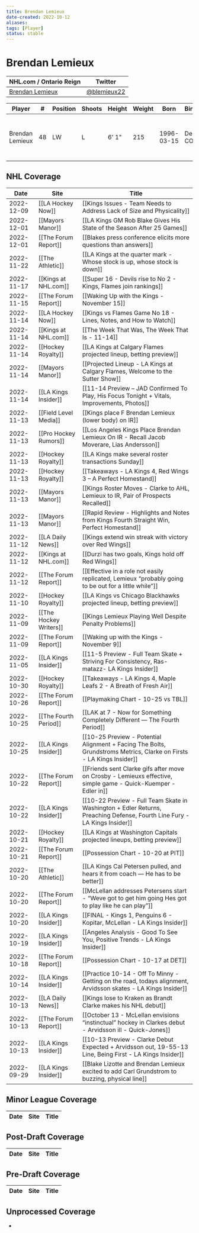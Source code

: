 ```yaml
---
title: Brendan Lemieux
date-created: 2022-10-12
aliases: 
tags: [Player]
status: stable
---
```


# Brendan Lemieux

| NHL.com / Ontario Reign                                               | Twitter                                       |
| --------------------------------------------------------------------- | --------------------------------------------- |
| [Brendan Lemieux](https://www.nhl.com/player/brendan-lemieux-8477962) | [@blemieux22](https://twitter.com/blemieux22) |

| Player          | \#  | Position | Shoots | Height | Weight | Born       | Birthplace      | Draft                                   |
| --------------- | --- | -------- | ------ | ------ | ------ | ---------- | --------------- | --------------------------------------- |
| Brendan Lemieux | 48  | LW       | L      | 6' 1"  | 215    | 1996-03-15 | Denver, CO, USA | 2014 BUF, 2nd rd, 1st pk (31st overall) |




## NHL  Coverage
| Date       | Site                   | Title                                                                                                                     |
| ---------- | ---------------------- | ------------------------------------------------------------------------------------------------------------------------- |
| 2022-12-09 | [[LA Hockey Now]]      | [[Kings Issues - Team Needs to Address Lack of Size and Physicality]]                                                     |
| 2022-12-01 | [[Mayors Manor]]       | [[LA Kings GM Rob Blake Gives His State of the Season After 25 Games]]                                                    |
| 2022-12-01 | [[The Forum Report]]   | [[Blakes press conference elicits more questions than answers]]                                                           |
| 2022-11-22 | [[The Athletic]]       | [[LA Kings at the quarter mark - Whose stock is up, whose stock is down]]                                                 |
| 2022-11-17 | [[Kings at NHL.com]]   | [[Super 16 - Devils rise to No 2 - Kings, Flames join rankings]]                                                          |
| 2022-11-15 | [[The Forum Report]]   | [[Waking Up with the Kings - November 15]]                                                                                |
| 2022-11-14 | [[LA Hockey Now]]      | [[Kings vs Flames Game No 18 - Lines, Notes, and How to Watch]]                                                           |
| 2022-11-14 | [[Kings at NHL.com]]   | [[The Week That Was, The Week That Is - 11-14]]                                                                           |
| 2022-11-14 | [[Hockey Royalty]]     | [[LA Kings at Calgary Flames projected lineup, betting preview]]                                                          |
| 2022-11-14 | [[Mayors Manor]]       | [[Projected Lineup - LA Kings at Calgary Flames, Welcome to the Sutter Show]]                                             |
| 2022-11-14 | [[LA Kings Insider]]   | [[11-14 Preview – JAD Confirmed To Play, His Focus Tonight + Vitals, Improvements, Photos]]                               |
| 2022-11-13 | [[Field Level Media]]  | [[Kings place F Brendan Lemieux (lower body) on IR]]                                                                      |
| 2022-11-13 | [[Pro Hockey Rumors]]  | [[Los Angeles Kings Place Brendan Lemieux On IR - Recall Jacob Moverare, Lias Andersson]]                                 |
| 2022-11-13 | [[Hockey Royalty]]     | [[LA Kings make several roster transactions Sunday]]                                                                      |
| 2022-11-13 | [[Hockey Royalty]]     | [[Takeaways - LA Kings 4, Red Wings 3 – A Perfect Homestand]]                                                             |
| 2022-11-13 | [[Mayors Manor]]       | [[Kings Roster Moves - Clarke to AHL, Lemieux to IR, Pair of Prospects Recalled]]                                         |
| 2022-11-13 | [[Mayors Manor]]       | [[Rapid Review - Highlights and Notes from Kings Fourth Straight Win, Perfect Homestand]]                                 |
| 2022-11-12 | [[LA Daily News]]      | [[Kings extend win streak with victory over Red Wings]]                                                                   |
| 2022-11-12 | [[Kings at NHL.com]]   | [[Durzi has two goals, Kings hold off Red Wings]]                                                                         |
| 2022-11-12 | [[The Forum Report]]   | [[Effective in a role not easily replicated, Lemieux “probably going to be out for a little while”]]                      |
| 2022-11-10 | [[Hockey Royalty]]     | [[LA Kings vs Chicago Blackhawks projected lineup, betting preview]]                                                      |
| 2022-11-09 | [[The Hockey Writers]] | [[Kings Lemieux Playing Well Despite Penalty Problems]]                                                                   |
| 2022-11-09 | [[The Forum Report]]   | [[Waking up with the Kings - November 9]]                                                                                 |
| 2022-11-05 | [[LA Kings Insider]]   | [[11-5 Preview - Full Team Skate + Striving For Consistency, Ras-matazz- LA Kings Insider]]                               |
| 2022-10-30 | [[Hockey Royalty]]     | [[Takeaways - LA Kings 4, Maple Leafs 2 - A Breath of Fresh Air]]                                                         |
| 2022-10-26 | [[The Forum Report]]   | [[Playmaking Chart - 10-25 vs TBL]]                                                                                       |
| 2022-10-25 | [[The Fourth Period]]  | [[LAK at 7 - Now for Something Completely Different — The Fourth Period]]                                                 |
| 2022-10-25 | [[LA Kings Insider]]   | [[10-25 Preview - Potential Alignment + Facing The Bolts, Grundstroms Metrics, Clarke on Firsts - LA Kings Insider]]      |
| 2022-10-22 | [[The Forum Report]]   | [[Friends sent Clarke gifs after move on Crosby - Lemieuxs effective, simple game - Quick-Kuemper - Edler in]]            |
| 2022-10-22 | [[LA Kings Insider]]   | [[10-22 Preview - Full Team Skate in Washington + Edler Returns, Preaching Defense, Fourth Line Fury - LA Kings Insider]] |
| 2022-10-21 | [[Hockey Royalty]]     | [[LA Kings at Washington Capitals projected lineups, betting preview]]                                                    |
| 2022-10-21 | [[The Forum Report]]   | [[Possession Chart - 10-20 at PIT]]                                                                                       |
| 2022-10-20 | [[The Athletic]]       | [[LA Kings Cal Petersen pulled, and hears it from coach — He has to be better]]                                           |
| 2022-10-20 | [[The Forum Report]]   | [[McLellan addresses Petersens start - “Weve got to get him going Hes got to play like he can play”]]                     |
| 2022-10-20 | [[LA Kings Insider]]   | [[FINAL - Kings 1, Penguins 6 - Kopitar, McLellan - LA Kings Insider]]                                                    |
| 2022-10-19 | [[LA Kings Insider]]   | [[Angeles Analysis - Good To See You, Positive Trends - LA Kings Insider]]                                                |
| 2022-10-18 | [[The Forum Report]]   | [[Possession Chart - 10-17 at DET]]                                                                                       |
| 2022-10-14 | [[LA Kings Insider]]   | [[Practice 10-14 - Off To Minny - Getting on the road, todays alignment, Arvidsson skates - LA Kings Insider]]            |
| 2022-10-13 | [[LA Daily News]]      | [[Kings lose to Kraken as Brandt Clarke makes his NHL debut]]                                                             |
| 2022-10-13 | [[The Forum Report]]   | [[October 13 - McLellan envisions “instinctual” hockey in Clarkes debut - Arvidsson ill - Quick-Jones]]                   |
| 2022-10-13 | [[LA Kings Insider]]   | [[10-13 Preview - Clarke Debut Expected + Arvidsson out, 19-55-13 Line, Being First - LA Kings Insider]]                  |
| 2022-09-29 | [[LA Kings Insider]] | [[Blake Lizotte and Brendan Lemieux excited to add Carl Grundstrom to buzzing, physical line]]



## Minor League Coverage
Date | Site |  Title
---|---|---



## Post-Draft Coverage
Date | Site |  Title
---|---|---



## Pre-Draft Coverage
Date | Site |  Title
---|---|---


## Unprocessed Coverage
- 
